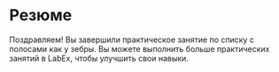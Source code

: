 # Резюме

Поздравляем! Вы завершили практическое занятие по списку с полосами как у зебры. Вы можете выполнить больше практических занятий в LabEx, чтобы улучшить свои навыки.
